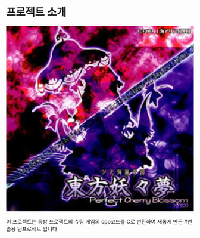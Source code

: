 # 프로젝트 소개

<img src="킹갓쭈대4조팀플/readme.jpg" alt="이미지 설명" width="600">

이 프로젝트는 동방 프로젝트의 슈팅 게임의 cpp코드를 C로 변환하여 새롭게 만든 #연습용
팀프로젝트 입니다
